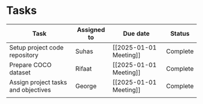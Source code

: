 # Tasks


| Task                                | Assigned to | Due date       | Status   |
| ----------------------------------- | ----------- | -------------- | -------- |
| Setup project code repository       | Suhas       | [[2025-01-01 Meeting]] | Complete |
| Prepare COCO dataset                | Rifaat      | [[2025-01-01 Meeting]] | Complete |
| Assign project tasks and objectives | George      | [[2025-01-01 Meeting]] | Complete |
|                                     |             |                |          |
